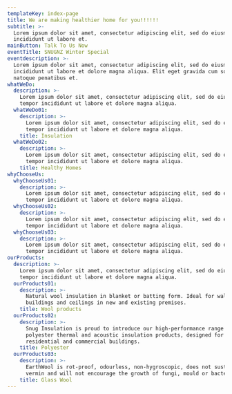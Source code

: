```yaml
---
templateKey: index-page
title: We are making healthier home for you!!!!!!
subtitle: >-
  Lorem ipsum dolor sit amet, consectetur adipiscing elit, sed do eiusmod tempor
  incididunt ut labore et.
mainButton: Talk To Us Now
eventTitle: SNUGNZ Winter Special
eventdescription: >-
  Lorem ipsum dolor sit amet, consectetur adipiscing elit, sed do eiusmod tempor
  incididunt ut labore et dolore magna aliqua. Elit eget gravida cum sociis
  natoque penatibus et.
whatWeDo:
  description: >-
    Lorem ipsum dolor sit amet, consectetur adipiscing elit, sed do eiusmod
    tempor incididunt ut labore et dolore magna aliqua.
  whatWeDo01:
    description: >-
      Lorem ipsum dolor sit amet, consectetur adipiscing elit, sed do eiusmod
      tempor incididunt ut labore et dolore magna aliqua.
    title: Insulation
  whatWeDo02:
    description: >-
      Lorem ipsum dolor sit amet, consectetur adipiscing elit, sed do eiusmod
      tempor incididunt ut labore et dolore magna aliqua.
    title: Healthy Homes
whyChooseUs:
  whyChooseUs01:
    description: >-
      Lorem ipsum dolor sit amet, consectetur adipiscing elit, sed do eiusmod
      tempor incididunt ut labore et dolore magna aliqua.
  whyChooseUs02:
    description: >-
      Lorem ipsum dolor sit amet, consectetur adipiscing elit, sed do eiusmod
      tempor incididunt ut labore et dolore magna aliqua.
  whyChooseUs03:
    description: >-
      Lorem ipsum dolor sit amet, consectetur adipiscing elit, sed do eiusmod
      tempor incididunt ut labore et dolore magna aliqua.
ourProducts:
  description: >-
    Lorem ipsum dolor sit amet, consectetur adipiscing elit, sed do eiusmod
    tempor incididunt ut labore et dolore magna aliqua.
  ourProducts01:
    description: >-
      Natural wool insulation in blanket or batting form. Ideal for walls of new
      buildings and ceilings in new and existing premises.
    title: Wool products
  ourProducts02:
    description: >-
      Snug Insulation is proud to introduce our high-performance range of 100%
      polyester thermal and acoustic insulation products, designed for the
      residential and commercial buildings.
    title: Polyester
  ourProducts03:
    description: >-
      EarthWool is rot-proof, odourless, non-hygroscopic, does not sustain
      vermin and will not encourage the growth of fungi, mould or bacteria.
    title: Glass Wool
---
```

